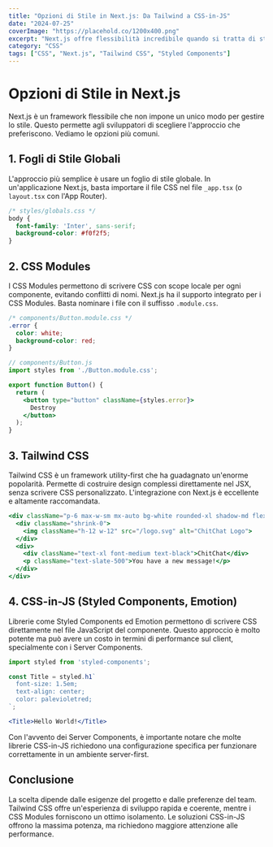 ```yaml
---
title: "Opzioni di Stile in Next.js: Da Tailwind a CSS-in-JS"
date: "2024-07-25"
coverImage: "https://placehold.co/1200x400.png"
excerpt: "Next.js offre flessibilità incredibile quando si tratta di styling. Esploriamo le opzioni più popolari per dare stile alle tue applicazioni."
category: "CSS"
tags: ["CSS", "Next.js", "Tailwind CSS", "Styled Components"]
---
```


# Opzioni di Stile in Next.js

Next.js è un framework flessibile che non impone un unico modo per gestire lo stile. Questo permette agli sviluppatori di scegliere l'approccio che preferiscono. Vediamo le opzioni più comuni.

## 1. Fogli di Stile Globali

L'approccio più semplice è usare un foglio di stile globale. In un'applicazione Next.js, basta importare il file CSS nel file `_app.tsx` (o `layout.tsx` con l'App Router).

```css
/* styles/globals.css */
body {
  font-family: 'Inter', sans-serif;
  background-color: #f0f2f5;
}
```

## 2. CSS Modules

I CSS Modules permettono di scrivere CSS con scope locale per ogni componente, evitando conflitti di nomi. Next.js ha il supporto integrato per i CSS Modules. Basta nominare i file con il suffisso `.module.css`.

```css
/* components/Button.module.css */
.error {
  color: white;
  background-color: red;
}
```

```jsx
// components/Button.js
import styles from './Button.module.css';

export function Button() {
  return (
    <button type="button" className={styles.error}>
      Destroy
    </button>
  );
}
```

## 3. Tailwind CSS

Tailwind CSS è un framework utility-first che ha guadagnato un'enorme popolarità. Permette di costruire design complessi direttamente nel JSX, senza scrivere CSS personalizzato. L'integrazione con Next.js è eccellente e altamente raccomandata.

```jsx
<div className="p-6 max-w-sm mx-auto bg-white rounded-xl shadow-md flex items-center space-x-4">
  <div className="shrink-0">
    <img className="h-12 w-12" src="/logo.svg" alt="ChitChat Logo">
  </div>
  <div>
    <div className="text-xl font-medium text-black">ChitChat</div>
    <p className="text-slate-500">You have a new message!</p>
  </div>
</div>
```

## 4. CSS-in-JS (Styled Components, Emotion)

Librerie come Styled Components ed Emotion permettono di scrivere CSS direttamente nel file JavaScript del componente. Questo approccio è molto potente ma può avere un costo in termini di performance sul client, specialmente con i Server Components.

```jsx
import styled from 'styled-components';

const Title = styled.h1`
  font-size: 1.5em;
  text-align: center;
  color: palevioletred;
`;

<Title>Hello World!</Title>
```

Con l'avvento dei Server Components, è importante notare che molte librerie CSS-in-JS richiedono una configurazione specifica per funzionare correttamente in un ambiente server-first.

## Conclusione

La scelta dipende dalle esigenze del progetto e dalle preferenze del team. Tailwind CSS offre un'esperienza di sviluppo rapida e coerente, mentre i CSS Modules forniscono un ottimo isolamento. Le soluzioni CSS-in-JS offrono la massima potenza, ma richiedono maggiore attenzione alle performance.

